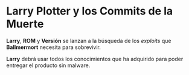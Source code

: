 # Larry Plotter y los Commits de la Muerte

**Larry**, **ROM** y **Versión** se lanzan a la búsqueda de los *exploits* que
**Ballmermort** necesita para sobrevivir.


**Larry** debrá usar todos los conocimientos que ha adquirido para poder entregar el producto sin malware.